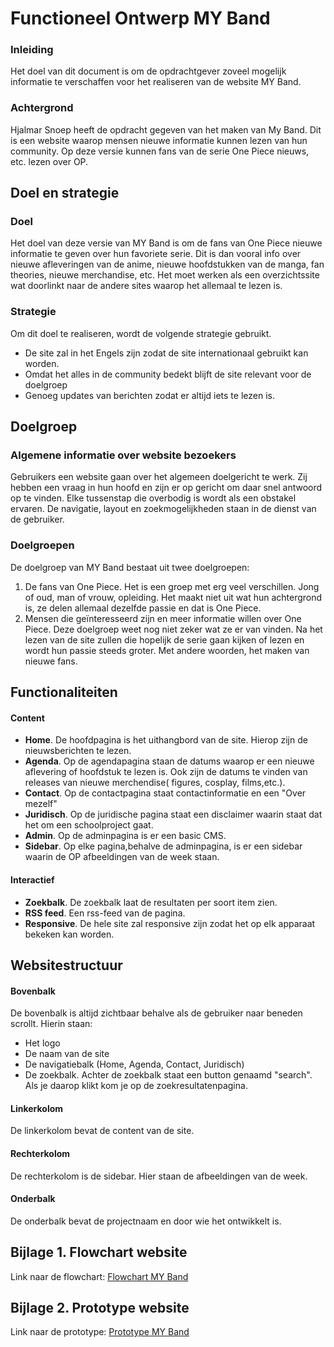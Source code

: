 # Functioneel Ontwerp MY Band


### Inleiding
Het doel van dit document is om de opdrachtgever zoveel mogelijk informatie te verschaffen voor het realiseren van de website MY Band.

### Achtergrond
Hjalmar Snoep heeft de opdracht gegeven van het maken van My Band. Dit is een website waarop mensen nieuwe informatie kunnen lezen van     hun community. Op deze versie kunnen fans van de serie One Piece nieuws, etc. lezen over OP. 

## Doel en strategie

### Doel
Het doel van deze versie van MY Band is om de fans van One Piece nieuwe informatie te geven over hun favoriete serie. Dit is dan vooral     info over nieuwe afleveringen van de anime, nieuwe hoofdstukken van de manga, fan theories, nieuwe merchandise, etc. 
Het moet werken als een overzichtssite wat doorlinkt naar de andere sites waarop het allemaal te lezen is. 

### Strategie
Om dit doel te realiseren, wordt de volgende strategie gebruikt. 
* De site zal in het Engels zijn zodat de site internationaal gebruikt kan worden.
* Omdat het alles in de community bedekt blijft de site relevant voor de doelgroep
* Genoeg updates van berichten zodat er altijd iets te lezen is.
    
## Doelgroep

### Algemene informatie over website bezoekers
Gebruikers een website gaan over het algemeen doelgericht te werk. Zij hebben een vraag in hun hoofd en zijn er op gericht om daar snel antwoord op te vinden. Elke tussenstap die overbodig is wordt als een obstakel ervaren. De navigatie, layout en zoekmogelijkheden staan in de dienst van de gebruiker.

### Doelgroepen
De doelgroep van MY Band bestaat uit twee doelgroepen:
1. De fans van One Piece. 
Het is een groep met erg veel verschillen. Jong of oud, man of vrouw, opleiding. Het maakt niet uit wat hun achtergrond is, ze delen allemaal dezelfde passie en dat is One Piece.
2. Mensen die geïnteresseerd zijn en meer informatie willen over One Piece.
Deze doelgroep weet nog niet zeker wat ze er van vinden. Na het lezen van de site zullen die hopelijk de serie gaan kijken of lezen en wordt hun passie steeds groter. Met andere woorden, het maken van nieuwe fans.

## Functionaliteiten
#### Content
* **Home**. De hoofdpagina is het uithangbord van de site. Hierop zijn de nieuwsberichten te lezen.
* **Agenda**. Op de agendapagina staan de datums waarop er een nieuwe aflevering of hoofdstuk te lezen is. Ook zijn de datums te vinden van releases van nieuwe merchendise( figures, cosplay, films,etc.).
* **Contact**. Op de contactpagina staat contactinformatie en een "Over mezelf"
* **Juridisch**. Op de juridische pagina staat een disclaimer waarin staat dat het om een schoolproject gaat.
* **Admin**. Op de adminpagina is er een basic CMS.
* **Sidebar**. Op elke pagina,behalve de adminpagina, is er een sidebar waarin de OP afbeeldingen van de week staan.

#### Interactief
* **Zoekbalk**. De zoekbalk laat de resultaten per soort item zien.
* **RSS feed**. Een rss-feed van de pagina. 
* **Responsive**. De hele site zal responsive zijn zodat het op elk apparaat bekeken kan worden.


## Websitestructuur
#### Bovenbalk
De bovenbalk is altijd zichtbaar behalve als de gebruiker naar beneden scrollt. Hierin staan: 
* Het logo
* De naam van de site
* De navigatiebalk (Home, Agenda, Contact, Juridisch)
* De zoekbalk. Achter de zoekbalk staat een button genaamd "search". Als je daarop klikt kom je op de zoekresultatenpagina.

#### Linkerkolom
De linkerkolom bevat de content van de site.

#### Rechterkolom
De rechterkolom is de sidebar. Hier staan de afbeeldingen van de week.

#### Onderbalk
De onderbalk bevat de projectnaam en door wie het ontwikkelt is.

## Bijlage 1. Flowchart website
Link naar de flowchart:
[Flowchart MY Band](https://github.com/IcemanHHW/myBand/blob/master/doc/deel1/Flowchart.svg)

## Bijlage 2. Prototype website
Link naar de prototype:
[Prototype MY Band](http://ma.kampmeijer.nl/mybandprototype/)





    


